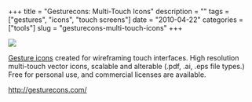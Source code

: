 +++
title = "Gesturecons: Multi-Touch Icons"
description = ""
tags = ["gestures", "icons", "touch screens"]
date = "2010-04-22"
categories = ["tools"]
slug = "gesturecons-multi-touch-icons"
+++


<div class="tool-screenshot mb1"><a href="http://gesturecons.com/"><img id="bluga-thumbnail-2784" class="bluga-thumbnail custom" src="//media.konigi.com/bluga/
wt5230ce2e20f33_custom.jpg"/></a></div><p><a href="http://gesturecons.com/">Gesture icons</a> created for wireframing touch interfaces. High resolution multi-touch vector icons, scalable and alterable (.pdf, .ai, .eps file types.) Free for personal use, and commercial licenses are available.</p>

  
<p><a href="http://gesturecons.com/">http://gesturecons.com/</a></p>
      
